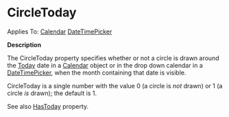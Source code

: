 




<h1 class="heading"><span class="name">CircleToday</span></h1>

Applies To: [Calendar](./calendar.md) [DateTimePicker](./datetimepicker.md)


**Description**


The CircleToday property specifies whether or not a circle is drawn around the [Today](today.md) date in a [Calendar](./calendar.md) object or in the drop down calendar in a [DateTimePicker](./datetimepicker.md), when the month containing that date is visible.


CircleToday is a single number with the value 0 (a circle is *not* drawn) or 1 (a circle *is* drawn); the default is 1.


See also [HasToday](hastoday.md) property.



